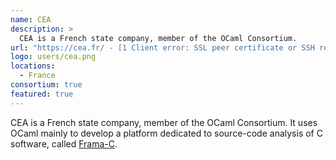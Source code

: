 ```yaml
---
name: CEA
description: > 
  CEA is a French state company, member of the OCaml Consortium.
url: "https://cea.fr/ - [1 Client error: SSL peer certificate or SSH remote key was not OK]"
logo: users/cea.png
locations: 
  - France
consortium: true
featured: true
---
```


CEA is a French state company, member of the OCaml Consortium. It uses OCaml mainly to develop a platform dedicated to source-code analysis of C software, called [Frama-C](https://frama-c.com).
